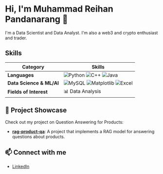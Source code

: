 # Hi, I'm Muhammad Reihan Pandanarang 👋

I'm a Data Scientist and Data Analyst. I'm also a web3 and crypto enthusiast and trader.

## Skills

| Category                 | Skills                                                                                                                                                                                                                                                                                                                                                                                    |
| ------------------------ | ----------------------------------------------------------------------------------------------------------------------------------------------------------------------------------------------------------------------------------------------------------------------------------------------------------------------------------------------------------------------------------------- |
| **Languages**            | <img src="https://img.shields.io/badge/python-3670A0?style=for-the-badge&logo=python&logoColor=ffdd54" alt="Python" /> <img src="https://img.shields.io/badge/c++-%2300599C.svg?style=for-the-badge&logo=c%2B%2B&logoColor=white" alt="C++" /> <img src="https.img.shields.io/badge/java-%23ED8B00.svg?style=for-the-badge&logo=openjdk&logoColor=white" alt="Java" />                               |
| **Data Science & ML/AI** | <img src="https://img.shields.io/badge/mysql-%2300f.svg?style=for-the-badge&logo=mysql&logoColor=white" alt="MySQL" /> <img src="https://img.shields.io/badge/Matplotlib-%23ffffff.svg?style=for-the-badge&logo=Matplotlib&logoColor=black" alt="Matplotlib" /> <img src="https.img.shields.io/badge/Microsoft_Excel-217346?style=for-the-badge&logo=microsoft-excel&logoColor=white" alt="Excel" /> |
| **Fields of Interest**   | 📊 Data Analysis | 🤖 Business Process Automation | 📈 Statistics | 🧠 Artificial Intelligence | ₿ Cryptocurrency                                                                                                                                                                                                                                                                            |

## 🚀 Project Showcase

Check out my project on Question Answering for Products:
- **[rag-product-qa](https://github.com/raindragon14/product-qa-cloud)**: A project that implements a RAG model for answering questions about products.

## 📫 Connect with me

- [LinkedIn](https://www.linkedin.com/in/mreihanpandanarang)
